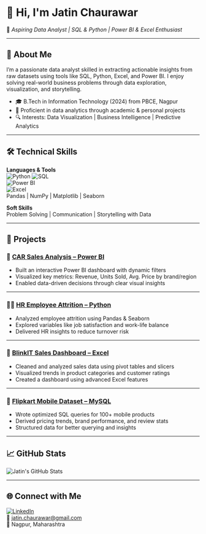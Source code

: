 # 👋 Hi, I'm Jatin Chaurawar

🎯 *Aspiring Data Analyst | SQL & Python | Power BI & Excel Enthusiast*

---

## 🧠 About Me

I’m a passionate data analyst skilled in extracting actionable insights from raw datasets using tools like SQL, Python, Excel, and Power BI. I enjoy solving real-world business problems through data exploration, visualization, and storytelling.

- 🎓 B.Tech in Information Technology (2024) from PBCE, Nagpur
- 💼 Proficient in data analytics through academic & personal projects
- 🔍 Interests: Data Visualization | Business Intelligence | Predictive Analytics

---

## 🛠️ Technical Skills

**Languages & Tools**  
![Python](https://img.shields.io/badge/Python-3776AB?style=flat&logo=python&logoColor=white) 
![SQL](https://img.shields.io/badge/SQL-005C84?style=flat&logo=postgresql&logoColor=white)  
![Power BI](https://img.shields.io/badge/PowerBI-F2C811?style=flat&logo=powerbi&logoColor=black)  
![Excel](https://img.shields.io/badge/Excel-217346?style=flat&logo=microsoft-excel&logoColor=white)  
Pandas | NumPy | Matplotlib | Seaborn  

**Soft Skills**  
Problem Solving | Communication | Storytelling with Data  

---

## 🚀 Projects

### 🚗 [CAR Sales Analysis – Power BI](https://github.com/Jatin-Chaurawar/CARs-Sales-Analysis-Power-BI-Dashboard-)
- Built an interactive Power BI dashboard with dynamic filters
- Visualized key metrics: Revenue, Units Sold, Avg. Price by brand/region
- Enabled data-driven decisions through clear visual insights

---

### 👩‍💼 [HR Employee Attrition – Python](https://github.com/Jatin-Chaurawar/HR-Analytics-Employee-Attrition-Analysis-Python-)
- Analyzed employee attrition using Pandas & Seaborn
- Explored variables like job satisfaction and work-life balance
- Delivered HR insights to reduce turnover risk

---

### 🛒 [BlinkIT Sales Dashboard – Excel](https://github.com/Jatin-Chaurawar/BlinkIt-Project-Excel)
- Cleaned and analyzed sales data using pivot tables and slicers
- Visualized trends in product categories and customer ratings
- Created a dashboard using advanced Excel features

---

### 📱 [Flipkart Mobile Dataset – MySQL](https://github.com/Jatin-Chaurawar/Flipkart-Mobile-Dataset-Analysis)
- Wrote optimized SQL queries for 100+ mobile products
- Derived pricing trends, brand performance, and review stats
- Structured data for better querying and insights

---

## 📈 GitHub Stats

![Jatin's GitHub Stats](https://github-readme-stats.vercel.app/api?username=Jatin-Chaurawar&show_icons=true&theme=tokyonight)

---

## 🌐 Connect with Me

[![LinkedIn](https://img.shields.io/badge/LinkedIn-blue?style=flat&logo=linkedin&logoColor=white)](https://linkedin.com/in/jatin-chaurawar)  
📧 jatin.chaurawar@gmail.com  
📍 Nagpur, Maharashtra  
